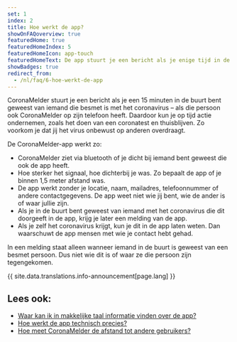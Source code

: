 ```yaml
---
set: 1
index: 2
title: Hoe werkt de app?
showOnFAQoverview: true
featuredHome: true
featuredHomeIndex: 5
featuredHomeIcon: app-touch
featuredHomeText: De app stuurt je een bericht als je enige tijd in de buurt bent geweest van iemand die besmet is met het coronavirus.
showBadges: true
redirect_from: 
  - /nl/faq/6-hoe-werkt-de-app
---
```

CoronaMelder stuurt je een bericht als je een 15 minuten in de buurt bent geweest van iemand die besmet is met het coronavirus – als die persoon ook CoronaMelder op zijn telefoon heeft. Daardoor kun je op tijd actie ondernemen, zoals het doen van een coronatest en thuisblijven. Zo voorkom je dat jij het virus onbewust op anderen overdraagt.

De CoronaMelder-app werkt zo:
 
- CoronaMelder ziet via bluetooth of je dicht bij iemand bent geweest die ook de app heeft.
- Hoe sterker het signaal, hoe dichterbij je was. Zo bepaalt de app of je binnen 1,5 meter afstand was.
- De app werkt zonder je locatie, naam, mailadres, telefoonnummer of andere contactgegevens. De app weet niet wie jij bent, wie de ander is of waar jullie zijn.
- Als je in de buurt bent geweest van iemand met het coronavirus die dit doorgeeft in de app, krijg je later een melding van de app.
- Als je zelf het coronavirus krijgt, kun je dit in de app laten weten. Dan waarschuwt de app mensen met wie je contact hebt gehad.

In een melding staat alleen wanneer iemand in de buurt is geweest van een besmet persoon. Dus niet wie dit is of waar ze die persoon zijn tegengekomen.


<div class="announcement">{{ site.data.translations.info-announcement[page.lang] }}</div>

## Lees ook:
- [Waar kan ik in makkelijke taal informatie vinden over de app?](/{{page.lang}}/faq/1-11-coronamelder-in-makkelijke-taal)
- [Hoe werkt de app technisch precies?](/{{page.lang}}/faq/2-6-hoe-werkt-de-app-technisch-precies) 
- [Hoe meet CoronaMelder de afstand tot andere gebruikers?](/{{page.lang}}/faq/2-1-hoe-meet-coronamelder-de-afstand) 
